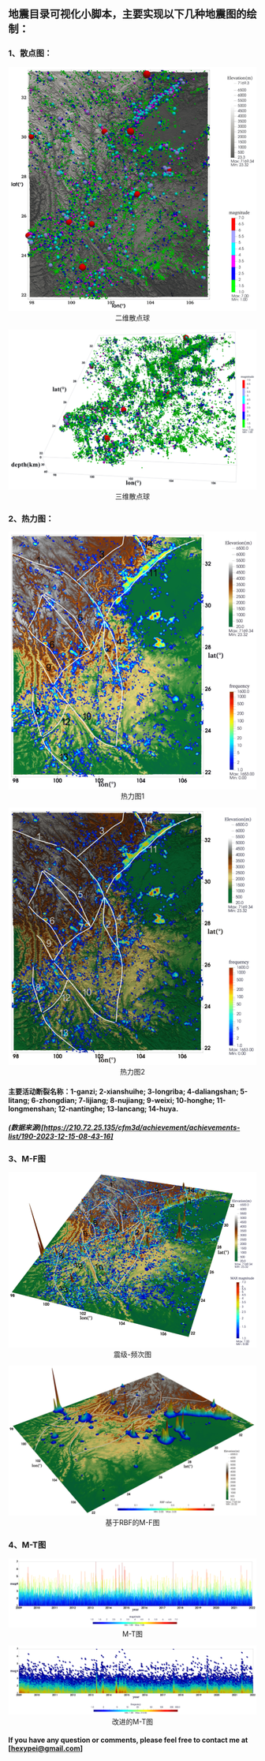 ## 地震目录可视化小脚本，主要实现以下几种地震图的绘制：

### 1、散点图：
<p align="center">
  <img src="pic/2d_sphere.png" alt="二维散点球" /><br />
  二维散点球
</p>

<p align="center">
  <img src="pic/3d_sphere.png" alt="三维散点球" /><br />
  三维散点球
</p>

### 2、热力图：
<p align="center">
  <img src="pic/hotmap.png" alt="热力图" /><br />
  热力图1
</p>

<p align="center">
  <img src="pic/hotmap2.png" alt="热力图" /><br />
  热力图2
</p>

#### 主要活动断裂名称：1-ganzi; 2-xianshuihe; 3-longriba; 4-daliangshan; 5-litang; 6-zhongdian; 7-lijiang; 8-nujiang; 9-weixi; 10-honghe; 11-longmenshan; 12-nantinghe; 13-lancang; 14-huya.
##### (数据来源)[https://210.72.25.135/cfm3d/achievement/achievements-list/190-2023-12-15-08-43-16]

### 3、M-F图
<p align="center">
  <img src="pic/M-F.png" alt="震级-频次图" /><br />
  震级-频次图
</p>

<p align="center">
  <img src="pic/rbf_cpu.png" alt="震级-频次图" /><br />
  基于RBF的M-F图
</p>

### 4、M-T图
<p align="center">
  <img src="pic/m-t.png" alt="M-T图" /><br />
  M-T图
</p>

<p align="center">
  <img src="pic/hotmap-m-t.png" alt="改进的M-T图" /><br />
  改进的M-T图
</p>


#### If you have any question or comments, please feel free to contact me at [hexypei@gmail.com]
